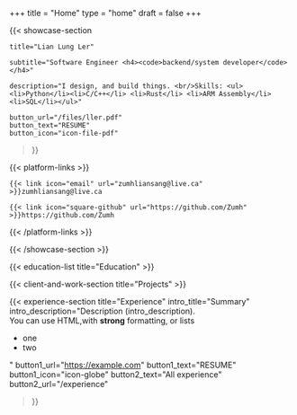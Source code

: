 +++
title =  "Home"
type = "home"
draft = false
+++


{{< showcase-section
    
    title="Lian Lung Ler"
    
    subtitle="Software Engineer <h4><code>backend/system developer</code></h4>"
    
    description="I design, and build things. <br/>Skills: <ul><li>Python</li><li>C/C++</li> <li>Rust</li> <li>ARM Assembly</li><li>SQL</li></ul>"

    button_url="/files/ller.pdf"
    button_text="RESUME"
    button_icon="icon-file-pdf"
    
    

 >}}

{{< platform-links >}}

    {{< link icon="email" url="zumhliansang@live.ca" >}}zumhliansang@live.ca

    {{< link icon="square-github" url="https://github.com/Zumh" >}}https://github.com/Zumh
   

{{< /platform-links >}}



{{< /showcase-section >}}

<!-- {{< about-section
    title="About me"
    content="This content is using the <code>about-section</code> shortcode. <br/>You can write <code>HTML</code>, as long as you <em>wrap it</em> accordingly. "
    button_icon="icon-user"
    button_text="You can edit the text, link and icon"
    button_url="https://www.google.com"
    image="images/about/user-picture.png"
    image2x="images/about/user-picture@2x.png"

 >}} -->

{{< education-list
    title="Education" >}}

{{< client-and-work-section
    title="Projects" >}} 

{{< experience-section
   title="Experience"
    intro_title="Summary"
    intro_description="Description (intro_description).<br>You can use HTML,with <strong>strong</strong> formatting, or lists <ul><li>one</li><li>two</li></ul>" 
    button1_url="https://example.com"
    button1_text="RESUME"
    button1_icon="icon-globe"
    button2_text="All experience"
    button2_url="/experience"
 
>}}

<!-- ## Experience (as list)-->
<!-- ## Experience
{{< experience-list >}} -->



<!-- {{< testimonial-section
    title="What they say about me" >}} -->

<!-- {{< contact-section
    title="Reach out" 
    contact_form_name="Your name?"
    contact_form_email="Your e-mail"
    contact_form_message="Your text"
    contact_button="Send message"
    contact_phone_title="My phone"
    contact_phone_number="<a href='tel:+555666777'>555 666 777</a>"
    contact_email_title="My mail"
    contact_email_email="demo@demosite.com"
    contact_address_title="My location"
    contact_address_address="🇩🇰 Denmark"
    form_action="https://formspree.io/f/mail@example.com"
    form_method="POST"
>}} -->

<!-- {{< newsletter-section 
    newsletter_title="Stay updated"
    newsletter_placeholder="Enter your email"
    newsletter_button="Subscribe"
    newsletter_success_message="Thank you for subscribing!"
    newsletter_error_message="Something went wrong, please try again."
    newsletter_note="We respect your privacy and won't share your data."
    form_action="/"
    form_method="POST"
>}}

## Extra content
Additional content added after the `section` blocks. Here you could freestyle, add other shortcodes, ...  Or just let the content empty, and rely on the shortcode sections alone. -->
